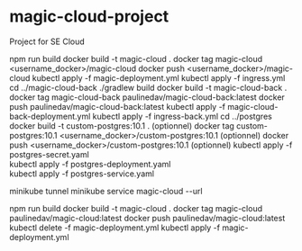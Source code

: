 # magic-cloud-project
Project for SE Cloud

npm run build
docker build -t magic-cloud .
docker tag magic-cloud <username_docker>/magic-cloud
docker push <username_docker>/magic-cloud
kubectl apply -f magic-deployment.yml
kubectl apply -f ingress.yml
cd ../magic-cloud-back
./gradlew build
docker build -t magic-cloud-back .
docker tag magic-cloud-back paulinedav/magic-cloud-back:latest
docker push paulinedav/magic-cloud-back:latest
kubectl apply -f magic-cloud-back-deployment.yml
kubectl apply -f ingress-back.yml
cd ../postgres
docker build -t custom-postgres:10.1 . (optionnel)
docker tag custom-postgres:10.1 <username_docker>/custom-postgres:10.1 (optionnel)
docker push <username_docker>/custom-postgres:10.1 (optionnel)
kubectl apply -f postgres-secret.yaml           
kubectl apply -f postgres-deployment.yaml   
kubectl apply -f postgres-service.yaml 

minikube tunnel
minikube service magic-cloud --url

npm run build
docker build -t magic-cloud .
docker tag magic-cloud paulinedav/magic-cloud:latest
docker push paulinedav/magic-cloud:latest
kubectl delete -f magic-deployment.yml
kubectl apply -f magic-deployment.yml
